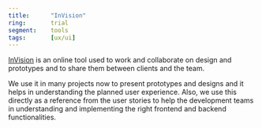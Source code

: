 ```yaml
---
title:      "InVision"
ring:       trial
segment:    tools
tags:       [ux/ui]
---
```


[InVision](https://www.invisionapp.com) is an online tool used to work and collaborate on design and prototypes and to share them between clients and the team.

We use it in many projects now to present prototypes and designs and it helps in understanding the planned user experience.
Also, we use this directly as a reference from the user stories to help the development teams in understanding and implementing the right frontend and backend functionalities.
